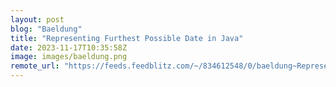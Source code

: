 ```yaml
---
layout: post
blog: "Baeldung"
title: "Representing Furthest Possible Date in Java"
date: 2023-11-17T10:35:58Z
image: images/baeldung.png
remote_url: "https://feeds.feedblitz.com/~/834612548/0/baeldung~Representing-Furthest-Possible-Date-in-Java"
---
```

